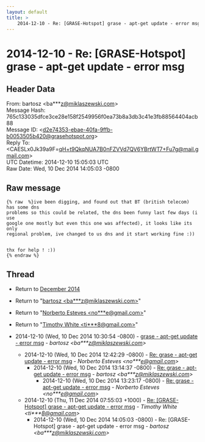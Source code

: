 ```yaml
---
layout: default
title: >
    2014-12-10 - Re: [GRASE-Hotspot] grase - apt-get update - error msg
---
```


# 2014-12-10 - Re: [GRASE-Hotspot] grase - apt-get update - error msg

## Header Data

From: bartosz \<ba***z@miklaszewski.com\><br>
Message Hash: 765c133035dfce3ce28e158f2549956f0ea73b8a3db3c41e3fb88564404acb88<br>
Message ID: \<d2e74353-ebae-40fa-9ffb-b0053505b420@grasehotspot.org\><br>
Reply To: \<CAESLx0Jk39a9F=qH+t9QkqNUA7B0nFZVVd7QV6YBrtWT7+Fu7g@mail.gmail.com\><br>
UTC Datetime: 2014-12-10 15:05:03 UTC<br>
Raw Date: Wed, 10 Dec 2014 14:05:03 -0800<br>

## Raw message

```
{% raw  %}ive been digging, and found out that BT (british telecom) has some dns 
problems so this could be related, the dns been funny last few days (i use 
google one mostly but even this one was affected), it looks like its only 
regional problem, ive changed to us dns and it start working fine :))


thx for help ! :))
{% endraw %}
```

## Thread

+ Return to [December 2014](/archive/2014/12)

+ Return to "[bartosz <ba***z<span>@</span>miklaszewski.com>](/authors/ba___z_at_miklaszewski_com)"
+ Return to "[Norberto Esteves <no***e<span>@</span>gmail.com>](/authors/no___e_at_gmail_com)"
+ Return to "[Timothy White <ti***8<span>@</span>gmail.com>](/authors/ti___8_at_gmail_com)"

+ 2014-12-10 (Wed, 10 Dec 2014 10:30:54 -0800) - [grase - apt-get update - error msg](/archive/2014/12/18809d15cdab4b75a317370275083f376595c266a9d85890ecf8b5edd7758b18) - _bartosz \<ba***z@miklaszewski.com\>_
  + 2014-12-10 (Wed, 10 Dec 2014 12:42:29 -0800) - [Re: grase - apt-get update - error msg](/archive/2014/12/3357b01fda5ac275433d2ce6da4f8a906bfeb5e4a91433d216928198c7254066) - _Norberto Esteves \<no***e@gmail.com\>_
    + 2014-12-10 (Wed, 10 Dec 2014 13:14:37 -0800) - [Re: grase - apt-get update - error msg](/archive/2014/12/7a654bacaa4b7ca0b50ae03319f881ae72b2be9c94e5ec729a4565951d3c08b9) - _bartosz \<ba***z@miklaszewski.com\>_
      + 2014-12-10 (Wed, 10 Dec 2014 13:23:17 -0800) - [Re: grase - apt-get update - error msg](/archive/2014/12/5ec79248da844a770e14c4cd2df83ced046b50944951abf1e00287ec6eddd304) - _Norberto Esteves \<no***e@gmail.com\>_
  + 2014-12-10 (Thu, 11 Dec 2014 07:55:03 +1000) - [Re: [GRASE-Hotspot] grase - apt-get update - error msg](/archive/2014/12/4b81e18e83e5c5367cfd896b114377d5767ef21a947777fcf1de62eaf3695b9c) - _Timothy White \<ti***8@gmail.com\>_
    + 2014-12-10 (Wed, 10 Dec 2014 14:05:03 -0800) - Re: [GRASE-Hotspot] grase - apt-get update - error msg - _bartosz \<ba***z@miklaszewski.com\>_

